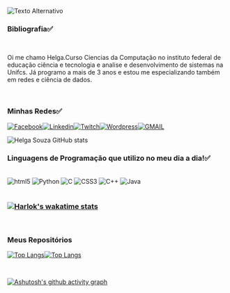 
<img src="[https://photos.google.com/photo/AF1QipOtaMpEmvMUZxsKUu1ltXhuWcYhXRx3h6x_xJp7.png](https://static.vecteezy.com/ti/fotos-gratis/t2/6671766-fantastica-lua-magica-luz-e-agua-barco-com-arvore-papel-de-parede-gratis-foto.jpg)" alt="Texto Alternativo">

<H3>Bibliografia✅</H3></br>

<p>
Oi me chamo Helga.Curso Ciencias da Computação no instituto federal de educação ciência e tecnologia e analise e desenvolvimento de sistemas na Unifcs. Já programo a mais de 3 anos e estou me especializando também em redes e ciência de dados.
</p></br>

<h3>Minhas Redes✅</h3>

<div imagen>

[![Facebook](https://img.shields.io/badge/Facebook-1877F2?style=for-the-badge&logo=facebook&logoColor=white)]()[![Linkedin](https://img.shields.io/badge/LinkedIn-0077B5?style=for-the-badge&logo=linkedin&logoColor=white)]()[![Twitch](https://img.shields.io/badge/Twitch-9146FF?style=for-the-badge&logo=twitch&logoColor=white)]()[![Wordpress](https://img.shields.io/badge/Wordpress-21759B?style=for-the-badge&logo=wordpress&logoColor=white)]()[![GMAIL](https://img.shields.io/badge/Gmail-D14836?style=for-the-badge&logo=gmail&logoColor=white)]()


![Helga Souza GitHub stats](https://github-readme-stats.vercel.app/api?username=helguiita2021&show_icons=true&theme=cobalt)


<H3>Linguagens de Programação que utilizo no meu dia a dia!✅</H3>

<div style="display: inline_block"><br/>

<img align="center" alt="html5"  src="https://img.shields.io/badge/HTML5-E34F26?style=for-the-badge&logo=html5&logoColor=white">
<img align="center" alt="Python"  src="https://img.shields.io/badge/Python-3776AB?style=for-the-badge&logo=python&logoColor=white">
<img align="center" alt="C"  src="https://img.shields.io/badge/C-00599C?style=for-the-badge&logo=c&logoColor=white">
<img align="center" alt="CSS3"  src="https://img.shields.io/badge/CSS3-1572B6?style=for-the-badge&logo=css3&logoColor=white">
<img align="center" alt="C++"  src="https://img.shields.io/badge/C%2B%2B-00599C?style=for-the-badge&logo=c%2B%2B&logoColor=white">
<img align="center" alt="Java"  src="https://img.shields.io/badge/Java-ED8B00?style=for-the-badge&logo=openjdk&logoColor=white">

</div>

</br>

<h3>

[![Harlok's wakatime stats](https://github-readme-stats.vercel.app/api/wakatime?username=helguiita2021)](https://github.com/anuraghazra/github-readme-stats)

</h3>

</br>

<h3>Meus Repositórios</h3>


[![Top Langs](https://github-readme-stats.vercel.app/api/top-langs/?username=helguiita2021&size_weight=0.5&count_weight=0.5)](https://github.com/anuraghazra/github-readme-stats)[![Top Langs](https://github-readme-stats.vercel.app/api/top-langs/?username=helguiita2021a&layout=pie)](https://github.com/anuraghazra/github-readme-stats)


</br>

[![Ashutosh's github activity graph](https://github-readme-activity-graph.cyclic.app/graph?username=helguiita2021&bg_color=000000&color=ff00ff&line=a9a9a9&point=00ffff&area=true&hide_border=true)](https://github.com/ashutosh00710/github-readme-activity-graph)

</div>






